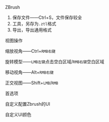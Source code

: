 ZBrush

1. 保存文件——Ctrl+S，文件保存较全
2. 工具，另存为`.ztl`格式
3. 导出，导出通用格式

视图操作

缩放视角——Ctrl+`RMB右键`

旋转模型——`LMB左键`点击空白区域/`RMB右键`空白区域

移动视角——Alt+`RMB右键`

正交视图——Shift+`LMB`/`RMB`

首选项

自定义配置Zbrush的UI

自定义UI颜色
